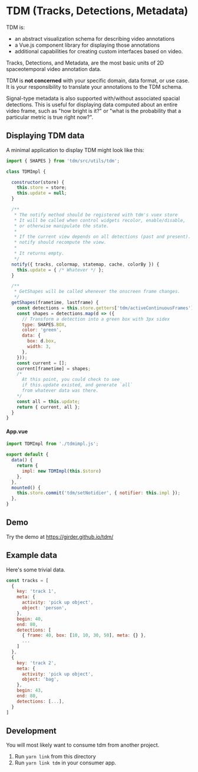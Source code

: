 # TDM (Tracks, Detections, Metadata)

TDM is:

* an abstract visualization schema for describing video annotations
* a Vue.js component library for displaying those annotations
* additional capabilities for creating custom interfaces based on video.

Tracks, Detections, and Metadata, are the most basic units of 2D spaceotemporal video annotation data.

TDM is **not concerned** with your specific domain, data format, or use case.  It is your responsibility to translate your annotations to the TDM schema.

Signal-type metadata is also supported with/without associated spacial detections.  This is useful for displaying data computed about an entire video frame, such as "how bright is it?" or "what is the probability that a particular metric is true right now?".

## Displaying TDM data

A minimal application to display TDM might look like this:

```javascript
import { SHAPES } from 'tdm/src/utils/tdm';

class TDMImpl {

  constructor(store) {
    this.store = store;
    this.update = null;
  }

  /**
   * The notify method should be registered with tdm's vuex store
   * It will be called when control widgets recolor, enable/disable,
   * or otherwise manipulate the state.
   * 
   * If the current view depends on all detections (past and present).
   * notify should recompute the view.
   * 
   * It returns empty.
   */
  notify({ tracks, colormap, statemap, cache, colorBy }) {
    this.update = { /* Whatever */ };
  }

  /**
   * GetShapes will be called whenever the onscreen frame changes.
   */
  getShapes(frametime, lastframe) {
    const detections = this.store.getters['tdm/activeContinuousFrames'](lastframe, frametime);
    const shapes = detections.map(d => ({
      // Transform a detection into a green box with 3px sidex
      type: SHAPES.BOX,
      color: 'green',
      data: {
        box: d.box,
        width: 3,
      },
    }));
    const current = [];
    current[frametime] = shapes;
    /*
      At this point, you could check to see
      if this.update existed, and generate `all`
      from whatever data was there.
    */
    const all = this.update;
    return { current, all };
  }
}
```

#### App.vue

```javascript
import TDMImpl from './tdmimpl.js';

export default {
  data() {
    return {
      impl: new TDMImpl(this.$store)
    },
  },
  mounted() {
    this.store.commit('tdm/setNotidier', { notifier: this.impl });
  },
}
```

## Demo

Try the demo at https://girder.github.io/tdm/

## Example data

Here's some trivial data. 

```js
const tracks = [
  {
    key: 'track 1',
    meta: {
      activity: 'pick up object',
      object: 'person',
    },
    begin: 40,
    end: 80,
    detections: [
      { frame: 40, box: [10, 10, 30, 50], meta: {} },
      ...
    ]
  },
  {
    key: 'track 2',
    meta: {
      activity: 'pick up object',
      object: 'bag',
    },
    begin: 43,
    end: 80,
    detections: [...],
  }
]
```

## Development

You will most likely want to consume tdm from another project.

1. Run `yarn link` from this directory
2. Run `yarn link tdm` in your consumer app.
